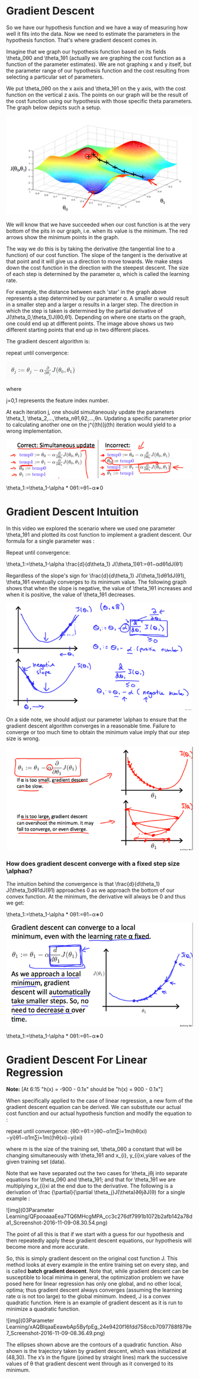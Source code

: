 # Gradient Descent

So we have our hypothesis function and we have a way of measuring how well it fits into the data. Now we need to estimate the parameters in the hypothesis function. That's where gradient descent comes in.

Imagine that we graph our hypothesis function based on its fields \theta_0θ0 and \theta_1θ1 (actually we are graphing the cost function as a function of the parameter estimates). We are not graphing x and y itself, but the parameter range of our hypothesis function and the cost resulting from selecting a particular set of parameters.

We put \theta_0θ0 on the x axis and \theta_1θ1 on the y axis, with the cost function on the vertical z axis. The points on our graph will be the result of the cost function using our hypothesis with those specific theta parameters. The graph below depicts such a setup.

![img](assets/bn9SyaDIEeav5QpTGIv-Pg_0d06dca3d225f3de8b5a4a7e92254153_Screenshot-2016-11-01-23.48.26.png)

We will know that we have succeeded when our cost function is at the very bottom of the pits in our graph, i.e. when its value is the minimum. The red arrows show the minimum points in the graph.

The way we do this is by taking the derivative (the tangential line to a function) of our cost function. The slope of the tangent is the derivative at that point and it will give us a direction to move towards. We make steps down the cost function in the direction with the steepest descent. The size of each step is determined by the parameter α, which is called the learning rate.

For example, the distance between each 'star' in the graph above represents a step determined by our parameter α. A smaller α would result in a smaller step and a larger α results in a larger step. The direction in which the step is taken is determined by the partial derivative of J(\theta_0,\theta_1)J(θ0,θ1). Depending on where one starts on the graph, one could end up at different points. The image above shows us two different starting points that end up in two different places.

The gradient descent algorithm is:

repeat until convergence:

![image-20181225133906692](assets/image-20181225133906692-5716346.png)

where

j=0,1 represents the feature index number.

At each iteration j, one should simultaneously update the parameters \theta_1, \theta_2,...,\theta_nθ1,θ2,...,θn. Updating a specific parameter prior to calculating another one on the j^{(th)}j(th) iteration would yield to a wrong implementation.

![img](assets/yr-D1aDMEeai9RKvXdDYag_627e5ab52d5ff941c0fcc741c2b162a0_Screenshot-2016-11-02-00.19.56.png)

\theta_1:=\theta_1-\alpha * 0θ1:=θ1−α∗0

# Gradient Descent Intuition

In this video we explored the scenario where we used one parameter \theta_1θ1 and plotted its cost function to implement a gradient descent. Our formula for a single parameter was :

Repeat until convergence:

\theta_1:=\theta_1-\alpha \frac{d}{d\theta_1} J(\theta_1)θ1:=θ1−αdθ1dJ(θ1)

Regardless of the slope's sign for \frac{d}{d\theta_1} J(\theta_1)dθ1dJ(θ1), \theta_1θ1 eventually converges to its minimum value. The following graph shows that when the slope is negative, the value of \theta_1θ1 increases and when it is positive, the value of \theta_1θ1 decreases.

![img](assets/SMSIxKGUEeav5QpTGIv-Pg_ad3404010579ac16068105cfdc8e950a_Screenshot-2016-11-03-00.05.06-20181225144418443.png)

On a side note, we should adjust our parameter \alphaα to ensure that the gradient descent algorithm converges in a reasonable time. Failure to converge or too much time to obtain the minimum value imply that our step size is wrong.

![img](assets/UJpiD6GWEeai9RKvXdDYag_3c3ad6625a2a4ec8456f421a2f4daf2e_Screenshot-2016-11-03-00.05.27-20181225144426639.png)

### How does gradient descent converge with a fixed step size \alphaα?

The intuition behind the convergence is that \frac{d}{d\theta_1} J(\theta_1)dθ1dJ(θ1) approaches 0 as we approach the bottom of our convex function. At the minimum, the derivative will always be 0 and thus we get:

\theta_1:=\theta_1-\alpha * 0θ1:=θ1−α∗0

![img](assets/RDcJ-KGXEeaVChLw2Vaaug_cb782d34d272321e88f202940c36afe9_Screenshot-2016-11-03-00.06.00.png)

\theta_1:=\theta_1-\alpha * 0θ1:=θ1−α∗0



# Gradient Descent For Linear Regression

**Note:** [At 6:15 "h(x) = -900 - 0.1x" should be "h(x) = 900 - 0.1x"]

When specifically applied to the case of linear regression, a new form of the gradient descent equation can be derived. We can substitute our actual cost function and our actual hypothesis function and modify the equation to :

repeat until convergence: {θ0:=θ1:=}θ0−α1m∑i=1m(hθ(xi)−yi)θ1−α1m∑i=1m((hθ(xi)−yi)xi)

where m is the size of the training set, \theta_0θ0 a constant that will be changing simultaneously with \theta_1θ1 and x_{i}, y_{i}xi,yiare values of the given training set (data).

Note that we have separated out the two cases for \theta_jθj into separate equations for \theta_0θ0 and \theta_1θ1; and that for \theta_1θ1 we are multiplying x_{i}xi at the end due to the derivative. The following is a derivation of \frac {\partial}{\partial \theta_j}J(\theta)∂θj∂J(θ) for a single example :

![img](03Parameter Learning/QFpooaaaEea7TQ6MHcgMPA_cc3c276df7991b1072b2afb142a78da1_Screenshot-2016-11-09-08.30.54.png)

The point of all this is that if we start with a guess for our hypothesis and then repeatedly apply these gradient descent equations, our hypothesis will become more and more accurate.

So, this is simply gradient descent on the original cost function J. This method looks at every example in the entire training set on every step, and is called **batch gradient descent**. Note that, while gradient descent can be susceptible to local minima in general, the optimization problem we have posed here for linear regression has only one global, and no other local, optima; thus gradient descent always converges (assuming the learning rate α is not too large) to the global minimum. Indeed, J is a convex quadratic function. Here is an example of gradient descent as it is run to minimize a quadratic function.

![img](03Parameter Learning/xAQBlqaaEeawbAp5ByfpEg_24e9420f16fdd758ccb7097788f879e7_Screenshot-2016-11-09-08.36.49.png)

The ellipses shown above are the contours of a quadratic function. Also shown is the trajectory taken by gradient descent, which was initialized at (48,30). The x’s in the figure (joined by straight lines) mark the successive values of θ that gradient descent went through as it converged to its minimum.